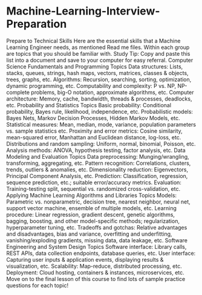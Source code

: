 # Machine-Learning-Interview-Preparation
Prepare to Technical Skills Here are the essential skills that a Machine Learning Engineer needs, as mentioned Read me files. Within each group are topics that you should be familiar with.  Study Tip: Copy and paste this list into a document and save to your computer for easy referral.  Computer Science Fundamentals and Programming Topics  Data structures: Lists, stacks, queues, strings, hash maps, vectors, matrices, classes &amp; objects, trees, graphs, etc. Algorithms: Recursion, searching, sorting, optimization, dynamic programming, etc. Computability and complexity: P vs. NP, NP-complete problems, big-O notation, approximate algorithms, etc. Computer architecture: Memory, cache, bandwidth, threads &amp; processes, deadlocks, etc. Probability and Statistics Topics  Basic probability: Conditional probability, Bayes rule, likelihood, independence, etc. Probabilistic models: Bayes Nets, Markov Decision Processes, Hidden Markov Models, etc. Statistical measures: Mean, median, mode, variance, population parameters vs. sample statistics etc. Proximity and error metrics: Cosine similarity, mean-squared error, Manhattan and Euclidean distance, log-loss, etc. Distributions and random sampling: Uniform, normal, binomial, Poisson, etc. Analysis methods: ANOVA, hypothesis testing, factor analysis, etc. Data Modeling and Evaluation Topics  Data preprocessing: Munging/wrangling, transforming, aggregating, etc. Pattern recognition: Correlations, clusters, trends, outliers &amp; anomalies, etc. Dimensionality reduction: Eigenvectors, Principal Component Analysis, etc. Prediction: Classification, regression, sequence prediction, etc.; suitable error/accuracy metrics. Evaluation: Training-testing split, sequential vs. randomized cross-validation, etc. Applying Machine Learning Algorithms and Libraries Topics  Models: Parametric vs. nonparametric, decision tree, nearest neighbor, neural net, support vector machine, ensemble of multiple models, etc. Learning procedure: Linear regression, gradient descent, genetic algorithms, bagging, boosting, and other model-specific methods; regularization, hyperparameter tuning, etc. Tradeoffs and gotchas: Relative advantages and disadvantages, bias and variance, overfitting and underfitting, vanishing/exploding gradients, missing data, data leakage, etc. Software Engineering and System Design Topics  Software interface: Library calls, REST APIs, data collection endpoints, database queries, etc. User interface: Capturing user inputs &amp; application events, displaying results &amp; visualization, etc. Scalability: Map-reduce, distributed processing, etc. Deployment: Cloud hosting, containers &amp; instances, microservices, etc. Move on to the final lesson of this course to find lots of sample practice questions for each topic!
